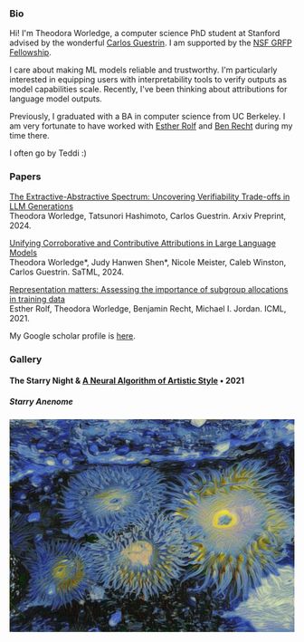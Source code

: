 ### Bio

Hi! I'm Theodora Worledge, a computer science PhD student at Stanford advised by the wonderful [Carlos Guestrin](https://guestrin.su.domains/). I am supported by the [NSF GRFP Fellowship](https://www.nsfgrfp.org/). 

I care about making ML models reliable and trustworthy. I'm particularly interested in equipping users with interpretability tools to verify outputs as model capabilities scale. Recently, I've been thinking about attributions for language model outputs.

Previously, I graduated with a BA in computer science from UC Berkeley. I am very fortunate to have worked with [Esther Rolf](https://www.estherrolf.com/) and [Ben Recht](https://people.eecs.berkeley.edu/~brecht/) during my time there.

I often go by Teddi :)

### Papers
[The Extractive-Abstractive Spectrum: Uncovering Verifiability Trade-offs in LLM Generations](https://arxiv.org/abs/2411.17375) \
Theodora Worledge, Tatsunori Hashimoto, Carlos Guestrin. Arxiv Preprint, 2024.

[Unifying Corroborative and Contributive Attributions in Large Language Models](https://arxiv.org/abs/2311.12233) \
Theodora Worledge\*, Judy Hanwen Shen\*, Nicole Meister, Caleb Winston, Carlos Guestrin. SaTML, 2024.

[Representation matters: Assessing the importance of subgroup allocations in training data](https://arxiv.org/abs/2103.03399) \
Esther Rolf, Theodora Worledge, Benjamin Recht, Michael I. Jordan. ICML, 2021.

My Google scholar profile is [here](https://scholar.google.com/citations?user=NOiVzBIAAAAJ&hl=en&oi=ao).

### Gallery

#### The Starry Night & [A Neural Algorithm of Artistic Style](https://arxiv.org/abs/1508.06576) • 2021
##### Starry Anenome
![Image](/results/naas_starry_anenome1.jpg)
